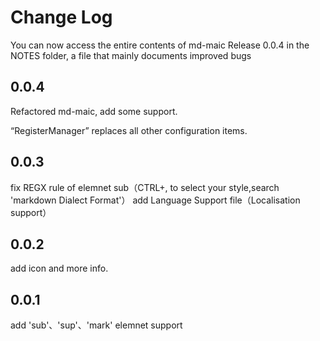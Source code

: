 # Change Log

You can now access the entire contents of md-maic Release 0.0.4 in the NOTES folder, a file that mainly documents improved bugs

## 0.0.4
Refactored md-maic, add some support.

“RegisterManager” replaces all other configuration items.


## 0.0.3
fix REGX rule of elemnet sub（CTRL+, to select your style,search 'markdown Dialect Format'）
add Language Support file（Localisation support）


## 0.0.2
add icon and more info.


## 0.0.1
add 'sub'、'sup'、'mark' elemnet support